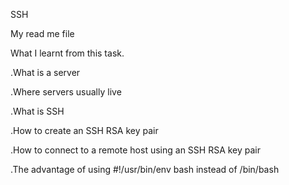 

SSH

My read me file

What I learnt from this task.

.What is a server

.Where servers usually live

.What is SSH

.How to create an SSH RSA key pair

.How to connect to a remote host using an SSH RSA key pair

.The advantage of using #!/usr/bin/env bash instead of /bin/bash

